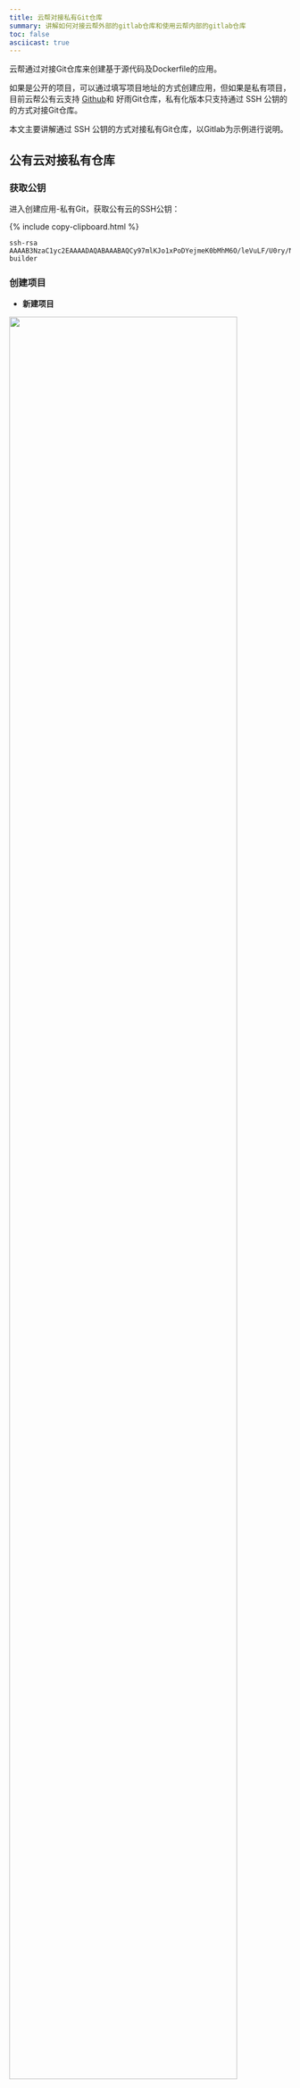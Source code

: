 ```yaml
---
title: 云帮对接私有Git仓库
summary: 讲解如何对接云帮外部的gitlab仓库和使用云帮内部的gitlab仓库
toc: false
asciicast: true
---
```


<div id="toc"></div>

云帮通过对接Git仓库来创建基于源代码及Dockerfile的应用。

如果是公开的项目，可以通过填写项目地址的方式创建应用，但如果是私有项目，目前云帮公有云支持 [Github](/docs/stable/user-app-docs/addapp/addapp-code.html#github)和 好雨Git仓库，私有化版本只支持通过 SSH 公钥的的方式对接Git仓库。

本文主要讲解通过 SSH 公钥的方式对接私有Git仓库，以Gitlab为示例进行说明。


## 公有云对接私有仓库

### 获取公钥

进入创建应用-私有Git，获取公有云的SSH公钥：

{% include copy-clipboard.html %}

```
ssh-rsa AAAAB3NzaC1yc2EAAAADAQABAAABAQCy97mlKJo1xPoDYejmeK0bMhM6O/leVuLF/U0ry/NLWatfkl1R69NIX6TpW/hVFjGXRZTz56V37jLOVQWq24dQaLIXyFqxZwJnakZzX/b6K3sKb6Y+dDZdktcPEVLUQPWHs6gm0tUgbvgywulEVuTgAt5fYwa1rG48zmgCHlU4a6jWT8iQ9D2Lqpf4ZYZnUOOGB6AmaABfCBSCFDj8ihIz00Hp77s42gxRhn/iQJE9ZrDYWnxN0cUAxvLpB1jCANFR4Zc5FslHUp4tLVNMdDeqi8OPZMj4G6yWclwa3Uqfu7yd3gqik4nI1jaRLL9Lq/2GgA20MvCFWqtvcBJ2Tcv1 builder
```
### 创建项目

- **新建项目**

<img src="https://static.goodrain.com/images/acp/docs/bestpractice/gitlab/git-create-project-01.png"  width="90%" />

- **填写项目名称**

<img src="https://static.goodrain.com/images/acp/docs/bestpractice/gitlab/git-create-project-02.png"  width="90%" />

- **创建示例代码**

<img src="https://static.goodrain.com/images/acp/docs/bestpractice/gitlab/git-create-project-03.png"  width="90%" />

{{site.data.alerts.callout_success}}
切换到SSH地址后，需要记住项目的SSH地址，后续创建应用时需要用到，这里的地址是 `git@172.16.210.205:test/helloworld.git`
{{site.data.alerts.end}}


新建一个index.html 的文件，内容为 `hello world,hello goodrain!` 提交。

<img src="https://static.goodrain.com/images/acp/docs/bestpractice/gitlab/git-create-project-04.png"  width="90%" />

### 将公钥添加到Git仓库

- **切换到项目首页**

<img src="https://static.goodrain.com/images/acp/docs/bestpractice/gitlab/git-add-ssh-key-01.png"  width="90%" />

- **添加SSH公钥**

<img src="https://static.goodrain.com/images/acp/docs/bestpractice/gitlab/git-add-ssh-key-02.png"  width="90%" />

- **SSH 公钥添加完成**

<img src="https://static.goodrain.com/images/acp/docs/bestpractice/gitlab/git-add-ssh-key-03.png"  width="90%" />


### 测试对接是否成功
通过私有仓库创建应用的方式来测试云帮能否通过SSH关于获取Git仓库中的代码。

<img src="https://static.goodrain.com/images/acp/docs/bestpractice/gitlab/git-test-ssh-key-01.png"  width="90%" />

- **创建应用**

<img src="https://static.goodrain.com/images/acp/docs/bestpractice/gitlab/git-test-ssh-key-02.png"  width="90%" />

- **能够识别语言，代表对接成功**

<img src="https://static.goodrain.com/images/acp/docs/bestpractice/gitlab/git-test-ssh-key-03.png"  width="90%" />

## 云帮私有云对接私有仓库
云帮私有云对接私有Git仓库的流程和公有云一致，唯一不同的就是需要手动生成SSH公钥。

### 生成SSH公钥

在云帮第一个管理节点执行如下命令:

```bash
ssh-keygen -t rsa -f /etc/goodrain/ssh/goodrain-builder

#更改文件权限为rain用户
chown -R rain.rain /etc/goodrain/ssh

#更改公钥权限
chmod 400 /etc/goodrain/ssh/goodrain-builder.pub

#获取公钥内容
cat /etc/goodrain/ssh/goodrain-builder.pub
```

文件 `/etc/goodrain/ssh/goodrain-builder.pub` 的内容就是SSH公钥内容，剩下的工作与公有云对接私有仓库的流程一致，这里就不再赘述了。

{{site.data.alerts.callout_success}}
当云帮有多个管理节点时，需要将第一台生成的 `/etc/goodrain/ssh` 目录复制到其他管理节点的相应目录下。也就是说，要保证所有管理节点的`/etc/goodrain/ssh` 内容及权限一致。

该目录会被 [rbd-chaos](/docs/stable/platform-maintenance/add-management-node/component-introduction/rbd-chaos.html) 组件挂载并使用。
{{site.data.alerts.end}}

## 对接云帮上部署的Gitlab私有仓库

上文介绍的都是对接现有Gitlab的情况，如果你还没有Git仓库，云帮可以一键部署Gitlab应用，下面主要介绍对接云帮上部署的Gitlab

### 创建Gitlab应用

通过 【新建应用】-【应用市场】搜索到Gitlab应用，选择需要的版本安装即可。

### 配置Gitlab

Gitlab安装完成后，可以在应用的端口页面看到对外打开的端口号，如下图：

<img src="https://static.goodrain.com/images/acp/docs/bestpractice/gitlab/git-install-gitlab-02.png"  width="90%"/>

- 端口号：应用内部监听的端口，本例中监听了`22`和`80`端口
- 访问地址：云帮映射的地址与端口，本例中 22端口映射的地址为`172.16.210.205`，端口为`20006` ，80端口地址为`	80.grea7fc4.zggk.48mt2.goodrain.org`，端口为`80`


{{site.data.alerts.callout_success}}
- 云帮为HTTP协议的应用端口默认分配一个访问域名
- 云帮为非HTTP协议的应用端口默认分配一个访问地址和一个随机的映射端口，但端口映射与应用端口唯一对应，不会变化，因此本例的端口可能与你实际情况不一致。
{{site.data.alerts.end}}

- **设置Gitlab的HTTP和SSH地址**

Gitlab应用通过 `GITLAB_SSH_HOST` 和 `GITLAB_HOST` 环境变量来设置SSH和HTTP的地址，因此需要将这两个变量设置到Gitlab应用中。

<img src="https://static.goodrain.com/images/acp/docs/bestpractice/gitlab/git-configure-gitlab-01.png"  width="90%"/>

{{site.data.alerts.callout_success}}
设置环境变量后，需要重启Gitlab应用。
{{site.data.alerts.end}}

### 配置云帮对接Git仓库的ssh协议端口号
云帮通过默认的22端口，利用ssh协议拉取Git仓库的代码，但由于Gitlab安装到了云帮平台，云帮又将22端口映射成其他端口，因此需要特殊处理，下面分别介绍公有云和私有云的配置方式：

#### 云帮私有化部署的处理方式

**第一个管理节点执行：**

```bash
cat << EOF >/etc/goodrain/ssh/config
# 22 端口映射的地址，本示例为 172.16.210.205
Host 172.16.210.205
  IdentityFile ~/.ssh/goodrain-builder
  StrictHostKeyChecking no
  LogLevel ERROR
  # 22端口的映射端口，本示例为20006
  Port 20006
EOF
```

{{site.data.alerts.callout_success}}
当云帮有多个管理节点时，需要将第一台生成的 `/etc/goodrain/ssh` 目录复制到其他管理节点的相应目录下。也就是说，要保证所有管理节点的`/etc/goodrain/ssh` 内容及权限一致。

该目录会被 [rbd-chaos](/docs/stable/platform-maintenance/add-management-node/component-introduction/rbd-chaos.html) 组件挂载并使用。
{{site.data.alerts.end}}

#### 云帮公有云的处理方式
公有云针对该问题只能通过修改ssh地址的方式来支持：

```bash
# 默认地址
git@gr6a10f1.demo.ali-sh-s1.goodrain.net:test/helloworld.git

# 修改为
ssh://git@gr6a10f1.demo.ali-sh-s1.goodrain.net:20592/test/helloworld.git
```